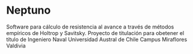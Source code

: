 # Neptuno
Software para cálculo de resistencia al avance a través de métodos empíricos de Holtrop y Savitsky.
Proyecto de titulación para obetener el título de Ingeniero Naval
Universidad Austral de Chile
Campus Miraflores
Valdivia

